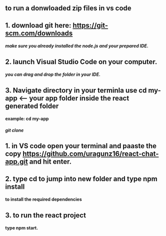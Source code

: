## to run a donwloaded zip files in vs code

## 1. download git here: https://git-scm.com/downloads
##### make sure you already installed the node.js and your prepared IDE.

## 2. launch Visual Studio Code on your computer.
##### you can drag and drop the folder in your IDE.

## 3. Navigate directory in your terminla use cd my-app <-- your app folder inside the react generated folder
#### example: cd my-app



##### git clone #####
## 1. in VS code open your terminal and paaste the copy https://github.com/uragunz16/react-chat-app.git and hit enter.
####
## 2. type cd to jump into new folder and type npm install 
#### to install the required dependencies
## 3. to run the react project
#### type npm start.
